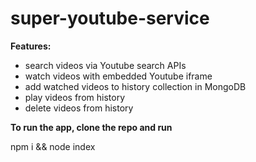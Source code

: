# super-youtube-service

**Features:**

- search videos via Youtube search APIs
- watch videos with embedded Youtube iframe
- add watched videos to history collection in MongoDB
- play videos from history
- delete videos from history

**To run the app, clone the repo and run**

npm i && node index
